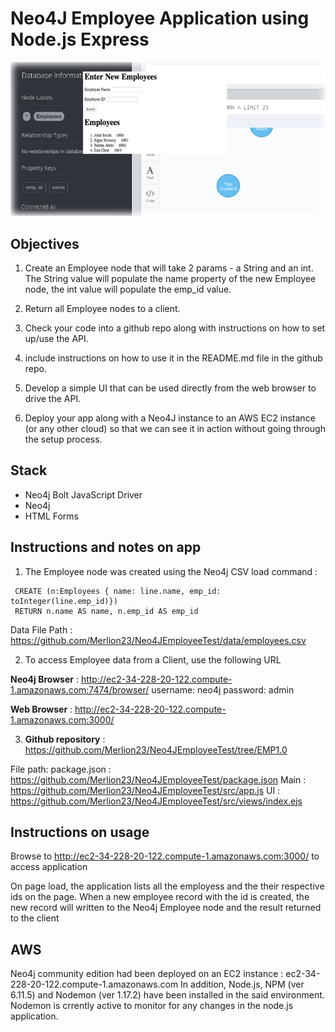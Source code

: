 # Neo4J Employee Application using Node.js Express

![alt text](https://github.com/Merlion23/Neo4JEmployeeTest/blob/EMP1.0/img/screen.png)

## Objectives
1. Create an Employee node that will take 2 params - a String and an int. The String value will populate the name property of the new Employee node, the int value will populate the emp_id value. 

2. Return all Employee nodes to a client. 

3. Check your code into a github repo along with instructions on how to set up/use the API. 

4. include instructions on how to use it in the README.md file in the github repo. 

5. Develop a simple UI that can be used directly from the web browser to drive the API.

6. Deploy your app along with a Neo4J instance to an AWS EC2 instance  (or any other cloud) so that we can see it in action without going through the setup process.

## Stack
* Neo4j Bolt JavaScript Driver
* Neo4j
* HTML Forms

## Instructions and notes on app

1. The Employee node was created using the Neo4j CSV load command :
 
```LOAD CSV WITH HEADERS FROM 'https://raw.githubusercontent.com/Merlion23/Neo4JEmployeeTest/EMP1.0/data/employees.csv' AS line
 CREATE (n:Employees { name: line.name, emp_id: toInteger(line.emp_id)})
 RETURN n.name AS name, n.emp_id AS emp_id 
 ```
Data File Path : https://github.com/Merlion23/Neo4JEmployeeTest/data/employees.csv

2. To access Employee data from a Client, use the following URL

**Neo4j Browser** : http://ec2-34-228-20-122.compute-1.amazonaws.com:7474/browser/
username: neo4j password: admin

**Web Browser** : http://ec2-34-228-20-122.compute-1.amazonaws.com:3000/

3. **Github repository** : https://github.com/Merlion23/Neo4JEmployeeTest/tree/EMP1.0

File path:
package.json : https://github.com/Merlion23/Neo4JEmployeeTest/package.json
Main : https://github.com/Merlion23/Neo4JEmployeeTest/src/app.js
UI : https://github.com/Merlion23/Neo4JEmployeeTest/src/views/index.ejs

## Instructions on usage

Browse to http://ec2-34-228-20-122.compute-1.amazonaws.com:3000/ to access application

On page load, the application lists all the employess and the their respective ids on the page.
When a new employee record with the id is created, the new record will written to the Neo4j Employee node and the result returned to the client

## AWS
Neo4j community edition had been deployed on an EC2 instance : ec2-34-228-20-122.compute-1.amazonaws.com
In addition, Node.js, NPM (ver 6.11.5) and Nodemon (ver 1.17.2) have been installed in the said environment. Nodemon is crrently active to monitor for any changes in the node.js application.
